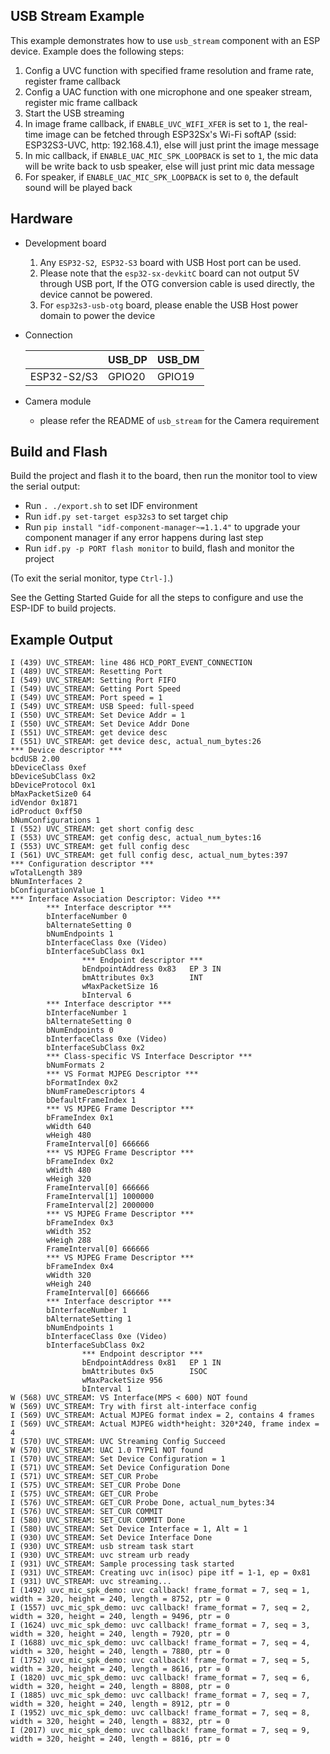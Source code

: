 ## USB Stream Example

This example demonstrates how to use `usb_stream` component with an ESP device. Example does the following steps:

1. Config a UVC function with specified frame resolution and frame rate, register frame callback
2. Config a UAC function with one microphone and one speaker stream, register mic frame callback
3. Start the USB streaming
4. In image frame callback, if `ENABLE_UVC_WIFI_XFER` is set to `1`, the real-time image can be fetched through ESP32Sx's Wi-Fi softAP (ssid: ESP32S3-UVC, http: 192.168.4.1), else will just print the image message
5. In mic callback, if `ENABLE_UAC_MIC_SPK_LOOPBACK` is set to `1`, the mic data will be write back to usb speaker, else will just print mic data message
6. For speaker, if `ENABLE_UAC_MIC_SPK_LOOPBACK` is set to `0`, the default sound will be played back

## Hardware

* Development board

  1. Any `ESP32-S2`,` ESP32-S3` board with USB Host port can be used.
  2. Please note that the `esp32-sx-devkitC` board can not output 5V through USB port, If the OTG conversion cable is used directly, the device cannot be powered.
  3. For `esp32s3-usb-otg` board, please enable the USB Host power domain to power the device

* Connection

    ||USB_DP|USB_DM|
    |--|--|--|
    |ESP32-S2/S3|GPIO20|GPIO19|

* Camera module
  * please refer the README of `usb_stream` for the Camera requirement


## Build and Flash

Build the project and flash it to the board, then run the monitor tool to view the serial output:

* Run `. ./export.sh` to set IDF environment
* Run `idf.py set-target esp32s3` to set target chip
* Run `pip install "idf-component-manager~=1.1.4"` to upgrade your component manager if any error happens during last step
* Run `idf.py -p PORT flash monitor` to build, flash and monitor the project

(To exit the serial monitor, type `Ctrl-]`.)

See the Getting Started Guide for all the steps to configure and use the ESP-IDF to build projects.

## Example Output

```
I (439) UVC_STREAM: line 486 HCD_PORT_EVENT_CONNECTION
I (489) UVC_STREAM: Resetting Port
I (549) UVC_STREAM: Setting Port FIFO
I (549) UVC_STREAM: Getting Port Speed
I (549) UVC_STREAM: Port speed = 1
I (549) UVC_STREAM: USB Speed: full-speed
I (550) UVC_STREAM: Set Device Addr = 1
I (550) UVC_STREAM: Set Device Addr Done
I (551) UVC_STREAM: get device desc
I (551) UVC_STREAM: get device desc, actual_num_bytes:26
*** Device descriptor ***
bcdUSB 2.00
bDeviceClass 0xef
bDeviceSubClass 0x2
bDeviceProtocol 0x1
bMaxPacketSize0 64
idVendor 0x1871
idProduct 0xff50
bNumConfigurations 1
I (552) UVC_STREAM: get short config desc
I (553) UVC_STREAM: get config desc, actual_num_bytes:16
I (553) UVC_STREAM: get full config desc
I (561) UVC_STREAM: get full config desc, actual_num_bytes:397
*** Configuration descriptor ***
wTotalLength 389
bNumInterfaces 2
bConfigurationValue 1
*** Interface Association Descriptor: Video ***
        *** Interface descriptor ***
        bInterfaceNumber 0
        bAlternateSetting 0
        bNumEndpoints 1
        bInterfaceClass 0xe (Video)
        bInterfaceSubClass 0x1
                *** Endpoint descriptor ***
                bEndpointAddress 0x83   EP 3 IN
                bmAttributes 0x3        INT
                wMaxPacketSize 16
                bInterval 6
        *** Interface descriptor ***
        bInterfaceNumber 1
        bAlternateSetting 0
        bNumEndpoints 0
        bInterfaceClass 0xe (Video)
        bInterfaceSubClass 0x2
        *** Class-specific VS Interface Descriptor ***
        bNumFormats 2
        *** VS Format MJPEG Descriptor ***
        bFormatIndex 0x2
        bNumFrameDescriptors 4
        bDefaultFrameIndex 1
        *** VS MJPEG Frame Descriptor ***
        bFrameIndex 0x1
        wWidth 640
        wHeigh 480
        FrameInterval[0] 666666
        *** VS MJPEG Frame Descriptor ***
        bFrameIndex 0x2
        wWidth 480
        wHeigh 320
        FrameInterval[0] 666666
        FrameInterval[1] 1000000
        FrameInterval[2] 2000000
        *** VS MJPEG Frame Descriptor ***
        bFrameIndex 0x3
        wWidth 352
        wHeigh 288
        FrameInterval[0] 666666
        *** VS MJPEG Frame Descriptor ***
        bFrameIndex 0x4
        wWidth 320
        wHeigh 240
        FrameInterval[0] 666666
        *** Interface descriptor ***
        bInterfaceNumber 1
        bAlternateSetting 1
        bNumEndpoints 1
        bInterfaceClass 0xe (Video)
        bInterfaceSubClass 0x2
                *** Endpoint descriptor ***
                bEndpointAddress 0x81   EP 1 IN
                bmAttributes 0x5        ISOC
                wMaxPacketSize 956
                bInterval 1
W (568) UVC_STREAM: VS Interface(MPS < 600) NOT found
W (569) UVC_STREAM: Try with first alt-interface config
I (569) UVC_STREAM: Actual MJPEG format index = 2, contains 4 frames
I (569) UVC_STREAM: Actual MJPEG width*height: 320*240, frame index = 4
I (570) UVC_STREAM: UVC Streaming Config Succeed
W (570) UVC_STREAM: UAC 1.0 TYPE1 NOT found
I (570) UVC_STREAM: Set Device Configuration = 1
I (571) UVC_STREAM: Set Device Configuration Done
I (571) UVC_STREAM: SET_CUR Probe
I (575) UVC_STREAM: SET_CUR Probe Done
I (575) UVC_STREAM: GET_CUR Probe
I (576) UVC_STREAM: GET_CUR Probe Done, actual_num_bytes:34
I (576) UVC_STREAM: SET_CUR COMMIT
I (580) UVC_STREAM: SET_CUR COMMIT Done
I (580) UVC_STREAM: Set Device Interface = 1, Alt = 1
I (930) UVC_STREAM: Set Device Interface Done
I (930) UVC_STREAM: usb stream task start
I (930) UVC_STREAM: uvc stream urb ready
I (931) UVC_STREAM: Sample processing task started
I (931) UVC_STREAM: Creating uvc in(isoc) pipe itf = 1-1, ep = 0x81
I (931) UVC_STREAM: uvc streaming...
I (1492) uvc_mic_spk_demo: uvc callback! frame_format = 7, seq = 1, width = 320, height = 240, length = 8752, ptr = 0
I (1557) uvc_mic_spk_demo: uvc callback! frame_format = 7, seq = 2, width = 320, height = 240, length = 9496, ptr = 0
I (1624) uvc_mic_spk_demo: uvc callback! frame_format = 7, seq = 3, width = 320, height = 240, length = 7920, ptr = 0
I (1688) uvc_mic_spk_demo: uvc callback! frame_format = 7, seq = 4, width = 320, height = 240, length = 7880, ptr = 0
I (1752) uvc_mic_spk_demo: uvc callback! frame_format = 7, seq = 5, width = 320, height = 240, length = 8616, ptr = 0
I (1820) uvc_mic_spk_demo: uvc callback! frame_format = 7, seq = 6, width = 320, height = 240, length = 8808, ptr = 0
I (1885) uvc_mic_spk_demo: uvc callback! frame_format = 7, seq = 7, width = 320, height = 240, length = 8912, ptr = 0
I (1952) uvc_mic_spk_demo: uvc callback! frame_format = 7, seq = 8, width = 320, height = 240, length = 8832, ptr = 0
I (2017) uvc_mic_spk_demo: uvc callback! frame_format = 7, seq = 9, width = 320, height = 240, length = 8816, ptr = 0

```
